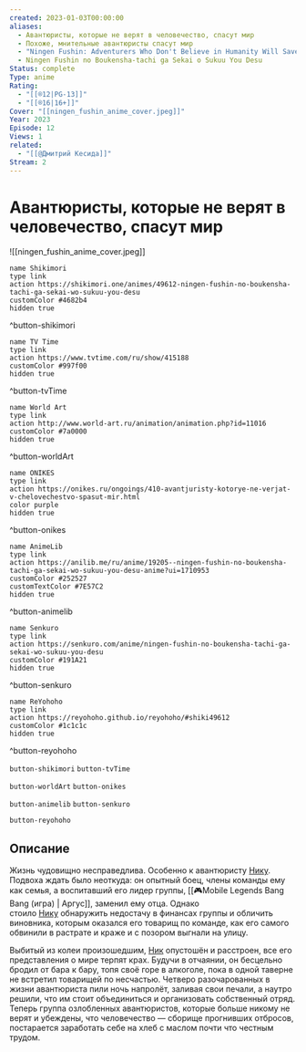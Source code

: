 ```yaml
---
created: 2023-01-03T00:00:00
aliases:
  - Авантюристы, которые не верят в человечество, спасут мир
  - Похоже, мнительные авантюристы спасут мир
  - "Ningen Fushin: Adventurers Who Don't Believe in Humanity Will Save the World"
  - Ningen Fushin no Boukensha-tachi ga Sekai o Sukuu You Desu
Status: complete
Type: anime
Rating:
  - "[[®️12|PG-13]]"
  - "[[®️16|16+]]"
Cover: "[[ningen_fushin_anime_cover.jpeg]]"
Year: 2023
Episode: 12
Views: 1
related:
  - "[[@Дмитрий Кесида]]"
Stream: 2
---
```


# Авантюристы, которые не верят в человечество, спасут мир

![[ningen_fushin_anime_cover.jpeg]]

```button
name Shikimori
type link
action https://shikimori.one/animes/49612-ningen-fushin-no-boukensha-tachi-ga-sekai-wo-sukuu-you-desu
customColor #4682b4
hidden true
```
^button-shikimori

```button
name TV Time
type link
action https://www.tvtime.com/ru/show/415188
customColor #997f00
hidden true
```
^button-tvTime

```button
name World Art
type link
action http://www.world-art.ru/animation/animation.php?id=11016
customColor #7a0000
hidden true
```
^button-worldArt

```button
name ONIKES
type link
action https://onikes.ru/ongoings/410-avantjuristy-kotorye-ne-verjat-v-chelovechestvo-spasut-mir.html
color purple
hidden true
```
^button-onikes

```button
name AnimeLib
type link
action https://anilib.me/ru/anime/19205--ningen-fushin-no-boukensha-tachi-ga-sekai-wo-sukuu-you-desu-anime?ui=1710953
customColor #252527
customTextColor #7E57C2
hidden true
```
^button-animelib

```button
name Senkuro
type link
action https://senkuro.com/anime/ningen-fushin-no-boukensha-tachi-ga-sekai-wo-sukuu-you-desu
customColor #191A21
hidden true
```
^button-senkuro

```button
name ReYohoho
type link
action https://reyohoho.github.io/reyohoho/#shiki49612
customColor #1c1c1c
hidden true
```
^button-reyohoho

`button-shikimori` `button-tvTime`

`button-worldArt` `button-onikes`

`button-animelib` `button-senkuro`

`button-reyohoho`

## Описание

Жизнь чудовищно несправедлива. Особенно к авантюристу [Нику](https://shikimori.one/characters/182417-nick). Подвоха ждать было неоткуда: он опытный боец, члены команды ему как семья, а воспитавший его лидер группы, [[🎮Mobile Legends Bang Bang (игра) | Аргус]], заменил ему отца. Однако стоило [Нику](https://shikimori.one/characters/182417-nick) обнаружить недостачу в финансах группы и обличить виновника, которым оказался его товарищ по команде, как его самого обвинили в растрате и краже и с позором выгнали на улицу.

Выбитый из колеи произошедшим, [Ник](https://shikimori.one/characters/182417-nick) опустошён и расстроен, все его представления о мире терпят крах. Будучи в отчаянии, он бесцельно бродил от бара к бару, топя своё горе в алкоголе, пока в одной таверне не встретил товарищей по несчастью. Четверо разочарованных в жизни авантюриста пили ночь напролёт, заливая свои печали, а наутро решили, что им стоит объединиться и организовать собственный отряд. Теперь группа озлобленных авантюристов, которые больше никому не верят и убеждены, что человечество — сборище прогнивших отбросов, постарается заработать себе на хлеб с маслом почти что честным трудом.

